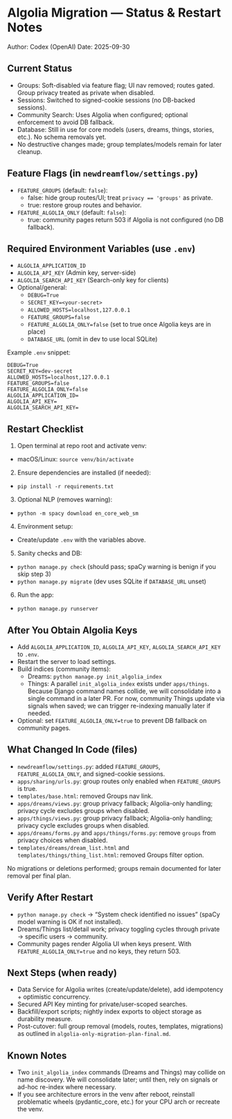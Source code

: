 # Algolia Migration — Status & Restart Notes

Author: Codex (OpenAI)
Date: 2025-09-30

## Current Status
- Groups: Soft-disabled via feature flag; UI nav removed; routes gated. Group privacy treated as private when disabled.
- Sessions: Switched to signed-cookie sessions (no DB-backed sessions).
- Community Search: Uses Algolia when configured; optional enforcement to avoid DB fallback.
- Database: Still in use for core models (users, dreams, things, stories, etc.). No schema removals yet.
- No destructive changes made; group templates/models remain for later cleanup.

## Feature Flags (in `newdreamflow/settings.py`)
- `FEATURE_GROUPS` (default: `false`):
  - false: hide group routes/UI; treat `privacy == 'groups'` as private.
  - true: restore group routes and behavior.
- `FEATURE_ALGOLIA_ONLY` (default: `false`):
  - true: community pages return 503 if Algolia is not configured (no DB fallback).

## Required Environment Variables (use `.env`)
- `ALGOLIA_APPLICATION_ID`
- `ALGOLIA_API_KEY` (Admin key, server-side)
- `ALGOLIA_SEARCH_API_KEY` (Search-only key for clients)
- Optional/general:
  - `DEBUG=True`
  - `SECRET_KEY=<your-secret>`
  - `ALLOWED_HOSTS=localhost,127.0.0.1`
  - `FEATURE_GROUPS=false`
  - `FEATURE_ALGOLIA_ONLY=false` (set to true once Algolia keys are in place)
  - `DATABASE_URL` (omit in dev to use local SQLite)

Example `.env` snippet:
```
DEBUG=True
SECRET_KEY=dev-secret
ALLOWED_HOSTS=localhost,127.0.0.1
FEATURE_GROUPS=false
FEATURE_ALGOLIA_ONLY=false
ALGOLIA_APPLICATION_ID=
ALGOLIA_API_KEY=
ALGOLIA_SEARCH_API_KEY=
```

## Restart Checklist
1) Open terminal at repo root and activate venv:
- macOS/Linux: `source venv/bin/activate`

2) Ensure dependencies are installed (if needed):
- `pip install -r requirements.txt`

3) Optional NLP (removes warning):
- `python -m spacy download en_core_web_sm`

4) Environment setup:
- Create/update `.env` with the variables above.

5) Sanity checks and DB:
- `python manage.py check` (should pass; spaCy warning is benign if you skip step 3)
- `python manage.py migrate` (dev uses SQLite if `DATABASE_URL` unset)

6) Run the app:
- `python manage.py runserver`

## After You Obtain Algolia Keys
- Add `ALGOLIA_APPLICATION_ID`, `ALGOLIA_API_KEY`, `ALGOLIA_SEARCH_API_KEY` to `.env`.
- Restart the server to load settings.
- Build indices (community items):
  - Dreams: `python manage.py init_algolia_index`
  - Things: A parallel `init_algolia_index` exists under `apps/things`. Because Django command names collide, we will consolidate into a single command in a later PR. For now, community Things update via signals when saved; we can trigger re-indexing manually later if needed.
- Optional: set `FEATURE_ALGOLIA_ONLY=true` to prevent DB fallback on community pages.

## What Changed In Code (files)
- `newdreamflow/settings.py`: added `FEATURE_GROUPS`, `FEATURE_ALGOLIA_ONLY`, and signed-cookie sessions.
- `apps/sharing/urls.py`: group routes only enabled when `FEATURE_GROUPS` is true.
- `templates/base.html`: removed Groups nav link.
- `apps/dreams/views.py`: group privacy fallback; Algolia-only handling; privacy cycle excludes groups when disabled.
- `apps/things/views.py`: group privacy fallback; Algolia-only handling; privacy cycle excludes groups when disabled.
- `apps/dreams/forms.py` and `apps/things/forms.py`: remove `groups` from privacy choices when disabled.
- `templates/dreams/dream_list.html` and `templates/things/thing_list.html`: removed Groups filter option.

No migrations or deletions performed; groups remain documented for later removal per final plan.

## Verify After Restart
- `python manage.py check` → “System check identified no issues” (spaCy model warning is OK if not installed).
- Dreams/Things list/detail work; privacy toggling cycles through private → specific users → community.
- Community pages render Algolia UI when keys present. With `FEATURE_ALGOLIA_ONLY=true` and no keys, they return 503.

## Next Steps (when ready)
- Data Service for Algolia writes (create/update/delete), add idempotency + optimistic concurrency.
- Secured API Key minting for private/user-scoped searches.
- Backfill/export scripts; nightly index exports to object storage as durability measure.
- Post-cutover: full group removal (models, routes, templates, migrations) as outlined in `algolia-only-migration-plan-final.md`.

## Known Notes
- Two `init_algolia_index` commands (Dreams and Things) may collide on name discovery. We will consolidate later; until then, rely on signals or ad-hoc re-index where necessary.
- If you see architecture errors in the venv after reboot, reinstall problematic wheels (pydantic_core, etc.) for your CPU arch or recreate the venv.

